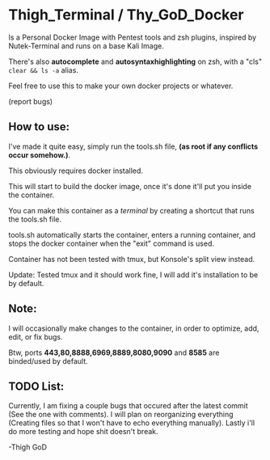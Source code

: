 # Thigh_Terminal / Thy_GoD_Docker

Is a Personal Docker Image  with Pentest tools and zsh plugins, inspired by Nutek-Terminal and runs on a base Kali Image.

There's also **autocomplete** and **autosyntaxhighlighting** on zsh, with a "cls" `clear && ls -a` alias.

Feel free to use this to make your own docker projects or whatever. 

(report bugs)

## How to use:

I've made it quite easy, simply run the tools.sh file, **(as root if any conflicts occur somehow.)**.

This obviously requires docker installed.

This will start to build the docker image, once it's done it'll put you inside the container.

You can make this container as a *terminal* by creating a shortcut that runs the tools.sh file.

tools.sh automatically starts the container, enters a running container, and stops the docker container when the "exit" command is used.

Container has not been tested with tmux, but Konsole's split view instead.

Update: Tested tmux and it should work fine, I will add it's installation to be by default.

## Note: 

I will occasionally make changes to the container, in order to optimize, add, edit, or fix bugs.

Btw, ports **443,80,8888,6969,8889,8080,9090** and **8585** are binded/used by default.

## TODO List:

Currently, I am fixing a couple bugs that occured after the latest commit (See the one with comments).
I will plan on reorganizing everything (Creating files so that I won't have to echo everything manually).
Lastly i'll do more testing and hope shit doesn't break.

-Thigh GoD
